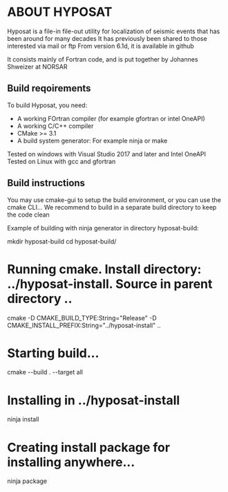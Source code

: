 ABOUT HYPOSAT
=============

Hyposat is a file-in file-out utility for localization of seismic events that has been around for many decades
It has previously been shared to those interested via mail or ftp
From version 6.1d, it is available in github

It consists mainly of Fortran code, and is put together by Johannes Shweizer at NORSAR

Build reqoirements
------------------
To build Hyposat, you need:

- A working FOrtran compiler (for example gfortran or intel OneAPI)
- A working C/C++ compiler
- CMake >= 3.1
- A build system generator: For example ninja or make

Tested on windows with Visual Studio 2017 and later and Intel OneAPI
Tested on Linux with gcc and gfortran

Build instructions
------------------

You may use cmake-gui to setup the build environment,
or you can use the cmake CLI...
We recommend to build in a separate build directory to keep the code clean

Example of building with ninja generator in directory hyposat-build:

mkdir hyposat-build
cd hyposat-build/

# Running cmake. Install directory: ../hyposat-install. Source in parent directory ..

cmake -D CMAKE_BUILD_TYPE:String="Release" -D CMAKE_INSTALL_PREFIX:String="../hyposat-install" ..

# Starting build...

cmake --build . --target all

# Installing in ../hyposat-install

ninja install

# Creating install package for installing anywhere...

ninja package
